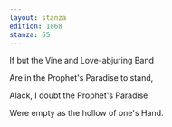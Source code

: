 ```yaml
---
layout: stanza
edition: 1868
stanza: 65
---
```


If but the Vine and Love-abjuring Band

Are in the Prophet's Paradise to stand,

Alack, I doubt the Prophet's Paradise

Were empty as the hollow of one's Hand.